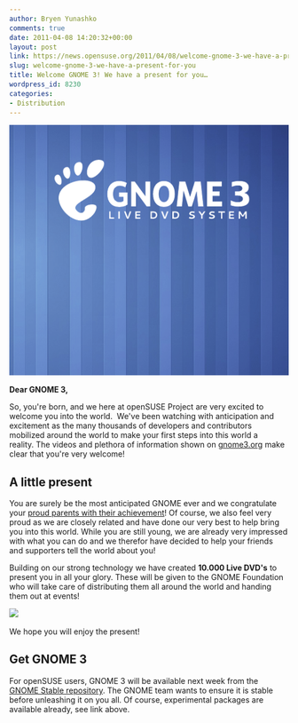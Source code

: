 ```yaml
---
author: Bryen Yunashko
comments: true
date: 2011-04-08 14:20:32+00:00
layout: post
link: https://news.opensuse.org/2011/04/08/welcome-gnome-3-we-have-a-present-for-you/
slug: welcome-gnome-3-we-have-a-present-for-you
title: Welcome GNOME 3! We have a present for you…
wordpress_id: 8230
categories:
- Distribution
---
```


[![Front of Live DVD cover](/wp-content/uploads/2011/04/Front-e1302271632204.png)](http://news.opensuse.org/2011/04/08/welcome-gnome-3-we-have-a-present-for-you/front/)

**Dear GNOME 3,**

So, you're born, and we here at openSUSE Project are very excited to welcome you into the world.  We've been watching with anticipation and excitement as the many thousands of developers and contributors mobilized around the world to make your first steps into this world a reality. The videos and plethora of information shown on [gnome3.org](http://gnome3.org/) make clear that you're very welcome!<!-- more -->



## A little present


You are surely be the most anticipated GNOME ever and we congratulate your [proud parents with their achievement](http://mail.gnome.org/archives/devel-announce-list/2011-April/msg00004.html)! Of course, we also feel very proud as we are closely related and have done our very best to help bring you into this world. While you are still young, we are already very impressed with what you can do and we therefor have decided to help your friends and supporters tell the world about you! 

Building on our strong technology we have created **10.000 Live DVD's** to present you in all your glory. These will be given to the GNOME Foundation who will take care of distributing them all around the world and handing them out at events!

[![](http://gnome3.org/img/video-workspaces.png)](http://gnome3.org/video-workspaces.html)

We hope you will enjoy the present!



## Get GNOME 3


For openSUSE users, GNOME 3 will be available next week from the [GNOME Stable repository](http://en.opensuse.org/GNOME_repositories#GNOME:STABLE:x.yy_.2F_G:S:x.yy_.28where_x.yy_.3D_GNOME_version.29). The GNOME team wants to ensure it is stable before unleashing it on you all. Of course, experimental packages are available already, see link above.
